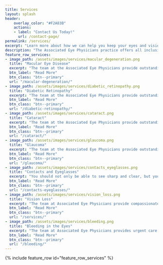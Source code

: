 ```yaml
---
title: Services
layout: splash
header:
    overlay_color: "#F2A83B"
    actions:
    - label: "Contact Us Today!"
      url: /contact-page/
permalink: /services/
excerpt: "Learn more about how we can help you keep your eyes and vision healthy"
description: "The Associated Eye Physicians practice offers all inclusive eye-care which includes Macular eye disease, Cataract, Glaucoma, Contacts and Eyewear, any Vision Loss, or Bleeding in the eyes."
feature_row_services:
- image_path: /assets/images/services/macular_degeneration.png
  title: "Macular Eye Disease"
  excerpt: "The team at the Associated Eye Physicians provide outstanding care for the diagnosis and treatment of Macular Degeneration."
  btn_label: "Read More"
  btn_class: "btn--primary" 
  url: "/macular-degeneration/"
- image_path: /assets/images/services/diabetic_retinopathy.png
  title: "Diabetic Retinopathy"
  excerpt: "The team at the Associated Eye Physicians provide outstanding care for the diagnosis and treatment of Diabetic Retinopathy."
  btn_label: "Read More"
  btn_class: "btn--primary" 
  url: "/diabetic-retinopathy/"
- image_path: /assets/images/services/cataract.png
  title: "Cataract"
  excerpt: "The team at the Associated Eye Physicians provide outstanding care for the diagnosis and treatment of Cataracts."
  btn_label: "Read More"
  btn_class: "btn--primary" 
  url: "/cataract/"
- image_path: /assets/images/services/glaucoma.png
  title: "Glaucoma"
  excerpt: "The team at the Associated Eye Physicians provide outstanding care for the diagnosis and treatment of Glaucoma."
  btn_label: "Read More"
  btn_class: "btn--primary" 
  url: "/glaucoma/"
- image_path: /assets/images/services/contacts_eyeglasses.png
  title: "Contacts and Eyeglasses"
  excerpt: "You should not only be able to see sharp and clear, but your eyewear should complement your face and style."
  btn_label: "Read More"
  btn_class: "btn--primary" 
  url: "/contacts-eyeglasses/"
- image_path: /assets/images/services/vision_loss.png
  title: "Vision Loss"
  excerpt: "The team at Associated Eye Physicians provide compassionate care for all types of vision loss, floaters, and eye diseases."
  btn_label: "Read More"
  btn_class: "btn--primary" 
  url: "/services/"
- image_path: /assets/images/services/bleeding.png
  title: "Bleeding in the Eyes"
  excerpt: "The team at Associated Eye Physicians provides urgent care for any bleeding in the eyes."
  btn_label: "Read More"
  btn_class: "btn--primary" 
  url: "/bleeding/"
---
```


<div class="services">
    {% include feature_row id="feature_row_services" %}
</div>

